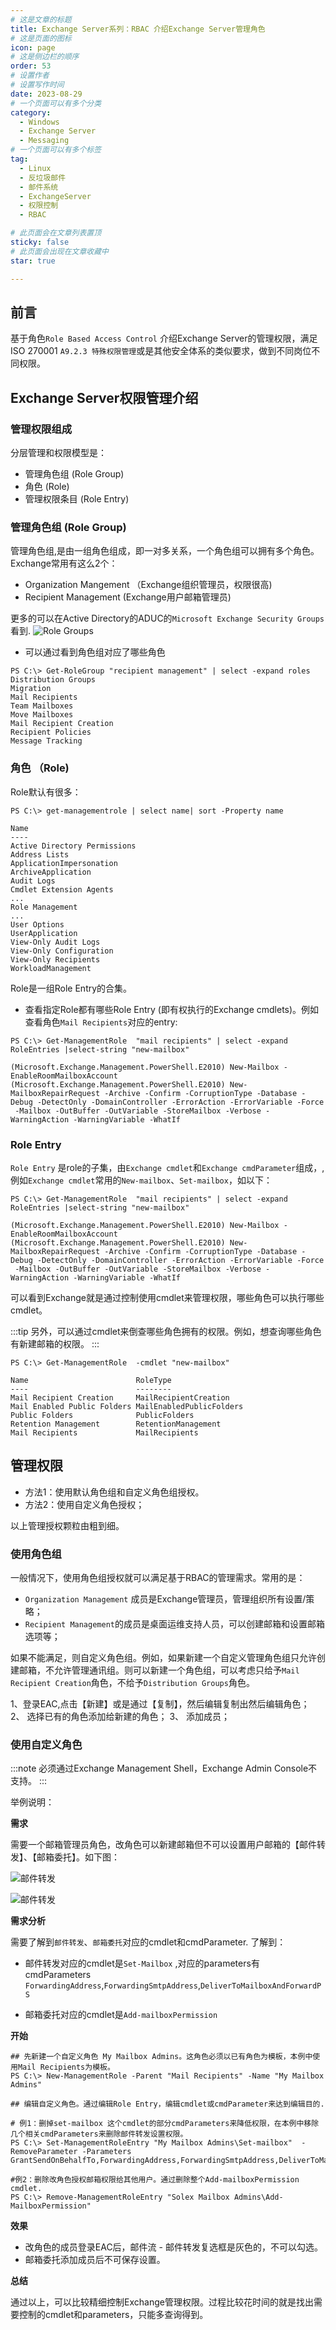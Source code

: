 ```yaml
---
# 这是文章的标题
title: Exchange Server系列：RBAC 介绍Exchange Server管理角色
# 这是页面的图标
icon: page
# 这是侧边栏的顺序
order: 53
# 设置作者
# 设置写作时间
date: 2023-08-29
# 一个页面可以有多个分类
category:
  - Windows
  - Exchange Server
  - Messaging
# 一个页面可以有多个标签
tag:
  - Linux
  - 反垃圾邮件
  - 邮件系统
  - ExchangeServer
  - 权限控制
  - RBAC

# 此页面会在文章列表置顶
sticky: false
# 此页面会出现在文章收藏中
star: true

---
```




## 前言

基于角色`Role Based Access Control` 介绍Exchange Server的管理权限，满足ISO 270001 `A9.2.3 特殊权限管理`或是其他安全体系的类似要求，做到不同岗位不同权限。

## Exchange Server权限管理介绍

### 管理权限组成

分层管理和权限模型是：

- 管理角色组 (Role Group)
- 角色  (Role)
- 管理权限条目 (Role Entry)


### 管理角色组 (Role Group)

管理角色组,是由一组角色组成，即一对多关系，一个角色组可以拥有多个角色。Exchange常用有这么2个：

- Organization Mangement （Exchange组织管理员，权限很高)
- Recipient Management (Exchange用户邮箱管理员)

更多的可以在Active Directory的ADUC的`Microsoft Exchange Security Groups`看到.
![Role Groups](../../PostImages/post53_ex_role_rbac.jpg)

- 可以通过看到角色组对应了哪些角色
```
PS C:\> Get-RoleGroup "recipient management" | select -expand roles
Distribution Groups
Migration
Mail Recipients
Team Mailboxes
Move Mailboxes
Mail Recipient Creation
Recipient Policies
Message Tracking
```



### 角色 （Role)

Role默认有很多：

```
PS C:\> get-managementrole | select name| sort -Property name

Name
----
Active Directory Permissions
Address Lists
ApplicationImpersonation
ArchiveApplication
Audit Logs
Cmdlet Extension Agents
...
Role Management
...
User Options
UserApplication
View-Only Audit Logs
View-Only Configuration
View-Only Recipients
WorkloadManagement
```

Role是一组Role Entry的合集。

- 查看指定Role都有哪些Role Entry (即有权执行的Exchange cmdlets)。例如查看角色`Mail Recipients`对应的entry:
```
PS C:\> Get-ManagementRole  "mail recipients" | select -expand RoleEntries |select-string "new-mailbox"

(Microsoft.Exchange.Management.PowerShell.E2010) New-Mailbox -EnableRoomMailboxAccount
(Microsoft.Exchange.Management.PowerShell.E2010) New-MailboxRepairRequest -Archive -Confirm -CorruptionType -Database -Debug -DetectOnly -DomainController -ErrorAction -ErrorVariable -Force
 -Mailbox -OutBuffer -OutVariable -StoreMailbox -Verbose -WarningAction -WarningVariable -WhatIf

```


### Role Entry

`Role Entry`  是role的子集，由`Exchange cmdlet`和`Exchange cmdParameter`组成，, 例如`Exchange cmdlet`常用的`New-mailbox`、`Set-mailbox`，如以下：

```
PS C:\> Get-ManagementRole  "mail recipients" | select -expand RoleEntries |select-string "new-mailbox"

(Microsoft.Exchange.Management.PowerShell.E2010) New-Mailbox -EnableRoomMailboxAccount
(Microsoft.Exchange.Management.PowerShell.E2010) New-MailboxRepairRequest -Archive -Confirm -CorruptionType -Database -Debug -DetectOnly -DomainController -ErrorAction -ErrorVariable -Force
 -Mailbox -OutBuffer -OutVariable -StoreMailbox -Verbose -WarningAction -WarningVariable -WhatIf

```

可以看到Exchange就是通过控制使用cmdlet来管理权限，哪些角色可以执行哪些cmdlet。

:::tip
另外，可以通过cmdlet来倒查哪些角色拥有的权限。例如，想查询哪些角色有新建邮箱的权限。
:::

```
PS C:\> Get-ManagementRole  -cmdlet "new-mailbox"

Name                        RoleType
----                        --------
Mail Recipient Creation     MailRecipientCreation
Mail Enabled Public Folders MailEnabledPublicFolders
Public Folders              PublicFolders
Retention Management        RetentionManagement
Mail Recipients             MailRecipients
```


## 管理权限

- 方法1：使用默认角色组和自定义角色组授权。
- 方法2：使用自定义角色授权；


以上管理授权颗粒由粗到细。

### 使用角色组

一般情况下，使用角色组授权就可以满足基于RBAC的管理需求。常用的是：

- `Organization Management` 成员是Exchange管理员，管理组织所有设置/策略；
- `Recipient Management`的成员是桌面运维支持人员，可以创建邮箱和设置邮箱选项等；

如果不能满足，则自定义角色组。例如，如果新建一个自定义管理角色组只允许创建邮箱，不允许管理通讯组。则可以新建一个角色组，可以考虑只给予`Mail Recipient Creation`角色，不给予`Distribution Groups`角色。


1、登录EAC,点击【新建】或是通过【复制】，然后编辑复制出然后编辑角色；
2、 选择已有的角色添加给新建的角色；
3、 添加成员；


### 使用自定义角色

:::note
必须通过Exchange Management Shell，Exchange Admin Console不支持。
:::

举例说明：

**需求**

需要一个邮箱管理员角色，改角色可以新建邮箱但不可以设置用户邮箱的【邮件转发】、【邮箱委托】。如下图：

![邮件转发](../../PostImages/post53_ex_custom_role_deny_email_fwd.jpg)

![邮件转发](../../PostImages/post53_ex_custom_role_deny_delegation.jpg)

**需求分析**

需要了解到`邮件转发`、`邮箱委托`对应的cmdlet和cmdParameter. 了解到：
- 邮件转发对应的cmdlet是`Set-Mailbox` ,对应的parameters有 cmdParameters `ForwardingAddress`,`ForwardingSmtpAddress`,`DeliverToMailboxAndForwardPS` 

- 邮箱委托对应的cmdlet是`Add-mailboxPermission`


**开始**


```
## 先新建一个自定义角色 My Mailbox Admins。这角色必须以已有角色为模板，本例中使用Mail Recipients为模板。
PS C:\> New-ManagementRole -Parent "Mail Recipients" -Name "My Mailbox Admins" 

## 编辑自定义角色。通过编辑Role Entry，编辑cmdlet或cmdParameter来达到编辑目的. 

# 例1：删掉set-mailbox 这个cmdlet的部分cmdParameters来降低权限，在本例中移除几个相关cmdParameters来删除邮件转发设置权限。
PS C:\> Set-ManagementRoleEntry "My Mailbox Admins\Set-mailbox"  -RemoveParameter -Parameters GrantSendOnBehalfTo,ForwardingAddress,ForwardingSmtpAddress,DeliverToMailboxAndForwardPS 

#例2：删除改角色授权邮箱权限给其他用户。通过删除整个Add-mailboxPermission cmdlet.
PS C:\> Remove-ManagementRoleEntry "Solex Mailbox Admins\Add-MailboxPermission" 
```

**效果**

- 改角色的成员登录EAC后，邮件流 - 邮件转发复选框是灰色的，不可以勾选。
- 邮箱委托添加成员后不可保存设置。

**总结**

通过以上，可以比较精细控制Exchange管理权限。过程比较花时间的就是找出需要控制的cmdlet和parameters，只能多查询得到。

